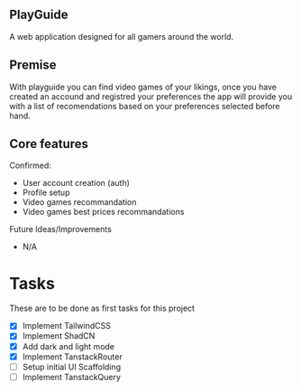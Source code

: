 ## PlayGuide

A web application designed for all gamers around the world.

## Premise

With playguide you can find video games of your likings, once you have created an accound and registred your preferences the app will provide you with a list of recomendations based on your preferences selected before hand.

## Core features

Confirmed:

- User account creation (auth)
- Profile setup
- Video games recommandation
- Video games best prices recommandations

Future Ideas/Improvements

- N/A

# Tasks

These are to be done as first tasks for this project

- [x] Implement TailwindCSS
- [x] Implement ShadCN
- [x] Add dark and light mode
- [x] Implement TanstackRouter
- [ ] Setup initial UI Scaffolding
- [ ] Implement TanstackQuery
